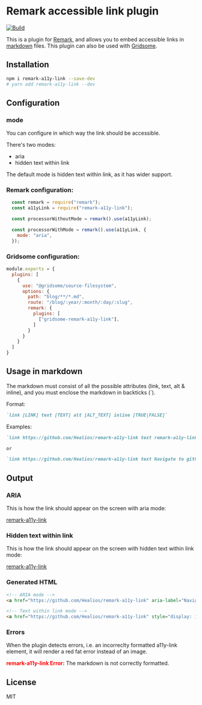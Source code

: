 # Remark accessible link plugin
[![Build](https://github.com/Healios/remark-a11y-link/actions/workflows/node.js.yml/badge.svg)](https://github.com/Healios/remark-a11y-link/actions/workflows/node.js.yml)

This is a plugin for [Remark](https://remark.js.org/), and allows you to embed accessible links in [markdown](https://daringfireball.net/projects/markdown/) files. This plugin can also be used with [Gridsome](https://gridsome.org/).

## Installation

```bash
npm i remark-a11y-link --save-dev
# yarn add remark-a11y-link --dev
```

## Configuration
### mode
You can configure in which way the link should be accessible.

There's two modes:
- aria
- hidden text within link

The default mode is hidden text within link, as it has wider support.

### Remark configuration:
```js
  const remark = require("remark");
  const a11yLink = require("remark-a11y-link");

  const processorWithoutMode = remark().use(a11yLink);

  const processorWithMode = remark().use(a11yLink, {
    mode: "aria",
  });
```


### Gridsome configuration:
```js
module.exports = {
  plugins: [
    {
      use: "@gridsome/source-filesystem",
      options: {
        path: "blog/**/*.md",
        route: "/blog/:year/:month/:day/:slug",
        remark: {
          plugins: [
            ["gridsome-remark-a11y-link"],
          ]
        }
      }
    }
  ]
}
```

## Usage in markdown

The markdown must consist of all the possible attributes (link, text, alt & inline), and you must enclose the markdown in backticks (\`). 

Format:
```markdown
`link [LINK] text [TEXT] alt [ALT_TEXT] inline [TRUE|FALSE]`
```

Examples:

```markdown
`link https://github.com/Healios/remark-a11y-link text remark-a11y-link alt Navigate to github and read about remark-a11y-link inline true`

or

`link https://github.com/Healios/remark-a11y-link text Navigate to github and read about remark-a11y-link alt inline false`
```

## Output

### ARIA
This is how the link should appear on the screen with aria mode:

<a href="https://github.com/Healios/remark-a11y-link" aria-label="Navigate to github and read about remark-a11y-link" style="display: inline !important;">remark-a11y-link</a>

### Hidden text within link
This is how the link should appear on the screen with hidden text within link mode:

<a href="https://github.com/Healios/remark-a11y-link" style="display: inline !important;">remark-a11y-link<span style="position: absolute !important; clip: rect(1px, 1px, 1px, 1px); width: 1px !important; height: 1px !important; padding: 0 !important; border: 0 !important; overflow: hidden; white-space: nowrap;">Navigate to github and read about remark-a11y-link</span></a>

### Generated HTML

```html
<!-- ARIA mode -->
<a href="https://github.com/Healios/remark-a11y-link" aria-label="Navigate to github and read about remark-a11y-link" style="display: inline !important;">remark-a11y-link</a>

<!-- Text within link mode -->
<a href="https://github.com/Healios/remark-a11y-link" style="display: inline !important;">remark-a11y-link<span style="position: absolute !important; clip: rect(1px, 1px, 1px, 1px); width: 1px !important; height: 1px !important; padding: 0 !important; border: 0 !important; overflow: hidden; white-space: nowrap;">Navigate to github and read about remark-a11y-link</span></a>
```

### Errors
When the plugin detects errors, i.e. an incorreclty formatted a11y-link element, it will render a red fat error instead of an image.

<p><span style="color: red; font-weight: bold;">remark-a11y-link Error:</span> The markdown is not correctly formatted.</p>


## License

MIT
